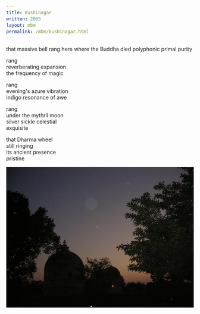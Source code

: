 ```yaml
---
title: Kushinagar
written: 2005
layout: mbm
permalink: /mbm/kushinagar.html
---
```


<div class="poem">
that massive bell rang  
here where the Buddha died  
polyphonic primal purity  


rang  
reverberating expansion  
the frequency of magic


rang  
evening's azure vibration  
indigo resonance of awe


rang  
under the mythril moon  
silver sickle celestial  
exquisite


that Dharma wheel  
still ringing  
its ancient presence  
pristine
</div>

!["Kushinagar"](/assets/images/pilg1/kushinagar.jpg "Kushinagar")
